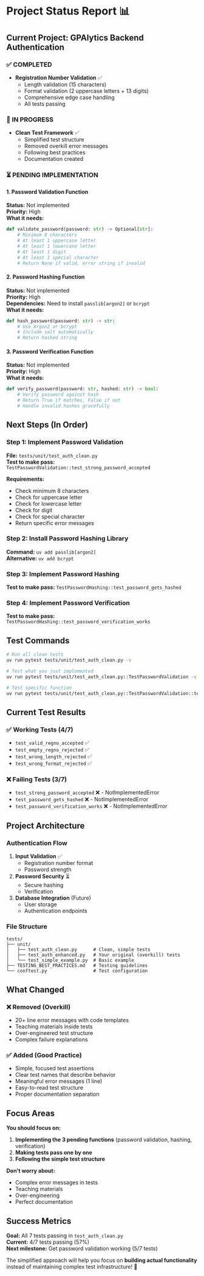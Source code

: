 # Project Status Report 📊

## Current Project: GPAlytics Backend Authentication

### ✅ COMPLETED
- **Registration Number Validation** ✅
  - Length validation (15 characters)
  - Format validation (2 uppercase letters + 13 digits)
  - Comprehensive edge case handling
  - All tests passing

### 🔨 IN PROGRESS  
- **Clean Test Framework** ✅
  - Simplified test structure
  - Removed overkill error messages
  - Following best practices
  - Documentation created

### ⏳ PENDING IMPLEMENTATION

#### 1. Password Validation Function
**Status:** Not implemented  
**Priority:** High  
**What it needs:**
```python
def validate_password(password: str) -> Optional[str]:
    # Minimum 8 characters
    # At least 1 uppercase letter
    # At least 1 lowercase letter  
    # At least 1 digit
    # At least 1 special character
    # Return None if valid, error string if invalid
```

#### 2. Password Hashing Function
**Status:** Not implemented  
**Priority:** High  
**Dependencies:** Need to install `passlib[argon2]` or `bcrypt`  
**What it needs:**
```python
def hash_password(password: str) -> str:
    # Use Argon2 or bcrypt
    # Include salt automatically
    # Return hashed string
```

#### 3. Password Verification Function
**Status:** Not implemented  
**Priority:** High  
**What it needs:**
```python
def verify_password(password: str, hashed: str) -> bool:
    # Verify password against hash
    # Return True if matches, False if not
    # Handle invalid hashes gracefully
```

## Next Steps (In Order)

### Step 1: Implement Password Validation
**File:** `tests/unit/test_auth_clean.py`  
**Test to make pass:** `TestPasswordValidation::test_strong_password_accepted`

**Requirements:**
- Check minimum 8 characters
- Check for uppercase letter
- Check for lowercase letter
- Check for digit
- Check for special character
- Return specific error messages

### Step 2: Install Password Hashing Library
**Command:** `uv add passlib[argon2]`  
**Alternative:** `uv add bcrypt`

### Step 3: Implement Password Hashing
**Test to make pass:** `TestPasswordHashing::test_password_gets_hashed`

### Step 4: Implement Password Verification
**Test to make pass:** `TestPasswordHashing::test_password_verification_works`

## Test Commands

```bash
# Run all clean tests
uv run pytest tests/unit/test_auth_clean.py -v

# Test what you just implemented
uv run pytest tests/unit/test_auth_clean.py::TestPasswordValidation -v

# Test specific function
uv run pytest tests/unit/test_auth_clean.py::TestPasswordValidation::test_strong_password_accepted -v
```

## Current Test Results

### ✅ Working Tests (4/7)
- `test_valid_regno_accepted` ✅
- `test_empty_regno_rejected` ✅  
- `test_wrong_length_rejected` ✅
- `test_wrong_format_rejected` ✅

### ❌ Failing Tests (3/7)
- `test_strong_password_accepted` ❌ - NotImplementedError
- `test_password_gets_hashed` ❌ - NotImplementedError
- `test_password_verification_works` ❌ - NotImplementedError

## Project Architecture

### Authentication Flow
1. **Input Validation** ✅
   - Registration number format
   - Password strength
2. **Password Security** ⏳
   - Secure hashing
   - Verification
3. **Database Integration** (Future)
   - User storage
   - Authentication endpoints

### File Structure
```
tests/
├── unit/
│   ├── test_auth_clean.py      # Clean, simple tests
│   ├── test_auth_enhanced.py   # Your original (overkill) tests
│   └── test_simple_example.py  # Basic example
├── TESTING_BEST_PRACTICES.md   # Testing guidelines
└── conftest.py                 # Test configuration
```

## What Changed

### ❌ Removed (Overkill)
- 20+ line error messages with code templates
- Teaching materials inside tests
- Over-engineered test structure
- Complex failure explanations

### ✅ Added (Good Practice)
- Simple, focused test assertions
- Clear test names that describe behavior
- Meaningful error messages (1 line)
- Easy-to-read test structure
- Proper documentation separation

## Focus Areas

**You should focus on:**
1. **Implementing the 3 pending functions** (password validation, hashing, verification)
2. **Making tests pass one by one**
3. **Following the simple test structure**

**Don't worry about:**
- Complex error messages in tests
- Teaching materials
- Over-engineering
- Perfect documentation

## Success Metrics

**Goal:** All 7 tests passing in `test_auth_clean.py`  
**Current:** 4/7 tests passing (57%)  
**Next milestone:** Get password validation working (5/7 tests)

The simplified approach will help you focus on **building actual functionality** instead of maintaining complex test infrastructure! 🚀
